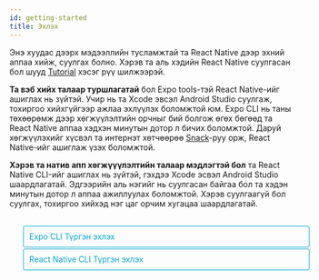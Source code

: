 ```yaml
---
id: getting-started
title: Эхлэх
---
```


<style>
  .toggler {
    margin-top: 2em;
  }
  .toggler li {
    display: inline-block;
    position: relative;
    top: 1px;
    padding: 10px;
    margin: 0px 2px 0px 2px;
    border: 1px solid #05A5D1;
    border-bottom-color: transparent;
    border-radius: 3px 3px 0px 0px;
    color: #05A5D1;
    background-color: transparent;
    font-size: 0.99em;
    cursor: pointer;
  }
  .toggler li:first-child {
    margin-left: 0;
  }
  .toggler li:last-child {
    margin-right: 0;
  }
  .toggler ul {
    width: 100%;
    display: inline-block;
    list-style-type: none;
    margin: 0;
    border-bottom: 1px solid #05A5D1;
    cursor: default;
  }
  @media screen and (max-width: 960px) {
    .toggler li,
    .toggler li:first-child,
    .toggler li:last-child {
      display: block;
      border-bottom-color: #05A5D1;
      border-radius: 3px;
      margin: 2px 0px 2px 0px !important;
    }
    .toggler ul {
      border-bottom: 0;
    }
  }
  .toggler a {
    display: inline-block;
    padding: 10px 5px;
    margin: 2px;
    border: 1px solid #05A5D1;
    border-radius: 3px;
    text-decoration: none !important;
  }
  .display-guide-quickstart .toggler .button-quickstart,
  .display-guide-native .toggler .button-native,
  .display-os-mac .toggler .button-mac,
  .display-os-linux .toggler .button-linux,
  .display-os-windows .toggler .button-windows,
  .display-platform-ios .toggler .button-ios,
  .display-platform-android .toggler .button-android {
    background-color: #05A5D1;
    color: white;
  }
  block { display: none; }
  .display-guide-quickstart.display-platform-ios.display-os-mac .quickstart.ios.mac,
  .display-guide-quickstart.display-platform-ios.display-os-linux .quickstart.ios.linux,
  .display-guide-quickstart.display-platform-ios.display-os-windows .quickstart.ios.windows,
  .display-guide-quickstart.display-platform-android.display-os-mac .quickstart.android.mac,
  .display-guide-quickstart.display-platform-android.display-os-linux .quickstart.android.linux,
  .display-guide-quickstart.display-platform-android.display-os-windows .quickstart.android.windows,    .display-guide-native.display-platform-ios.display-os-mac .native.ios.mac,
  .display-guide-native.display-platform-ios.display-os-linux .native.ios.linux,
  .display-guide-native.display-platform-ios.display-os-windows .native.ios.windows,
  .display-guide-native.display-platform-android.display-os-mac .native.android.mac,
  .display-guide-native.display-platform-android.display-os-linux .native.android.linux,
  .display-guide-native.display-platform-android.display-os-windows .native.android.windows {
    display: block;
  }
</style>

Энэ хуудас дээрх мэдээллийн тусламжтай та React Native дээр эхний аппаа хийж, суулгах болно. Хэрэв та аль хэдийн React Native суулгасан бол шууд [Tutorial](tutorial.md) хэсэг рүү шилжээрэй.

<strong>Та вэб хийх талаар туршлагатай</strong> бол Expo tools-тэй React Native-ийг ашиглах нь зүйтэй. Учир нь та Xcode эвсэл Android Studio суулгаж, тохиргоо хийхгүйгээр ажлаа эхлүүлэх боломжтой юм. Expo CLI нь таны төхөөрөмж дээр хөгжүүлэлтийн орчныг бий болгож өгөх бөгөөд та React Native аппаа хэдхэн минутын дотор л бичих боломжтой. Даруй хөгжүүлэхийг хүсвэл та интернэт хөтчөөрөө [Snack](https://snack.expo.io/)-руу орж, React Native-ийг ашиглаж үзэх боломжтой.

<strong> Хэрэв та натив апп хөгжүүүлэлтийн талаар мэдлэгтэй бол</strong> та React Native CLI-ийг ашиглах нь зүйтэй, гэхдээ Xcode эсвэл Android Studio шаардлагатай. Эдгээрийн аль нэгийг нь суулгасан байгаа бол та хэдэн минутын дотор л аппаа ажиллуулах боломжтой. Хэрэв суулгаагүй бол суулгах, тохиргоо хийхэд нэг цаг орчим хугацаа шаардлагатай.

<div class="toggler">
  <ul role="tablist" >
    <li id="quickstart" class="button-quickstart" aria-selected="false" role="tab" tabindex="0" aria-controls="quickstarttab" onclick="displayTab('guide', 'quickstart')">
      Expo CLI Түргэн эхлэх
    </li>
    <li id="native" class="button-native" aria-selected="false" role="tab" tabindex="-1" aria-controls="nativetab" onclick="displayTab('guide', 'native')">
      React Native CLI Түргэн эхлэх
    </li>
  </ul>
</div>

<block class="quickstart mac windows linux ios android" />
Та [Node 10+](https://nodejs.org/en/download/) суулгасан бол  npm ашиглан  Expo CLI-ийг командын мөрт оруулан суулгах боломжтой :

```sh
npm install -g expo-cli
```

Тэгээд доорх командыг өгч, "Awesomeproject" гэсэн нэртэй React Native дээрх шинэ аппаа бүтээнэ:

```sh
expo init AwesomeProject

cd AwesomeProject
npm start # you can also use: expo start
```

Ингэснээр та хөгжүүлэлтийн сервер асна.

## React Native дээрх аппаа ажиллуулах

Та iOS эсвэл Android утсан дээрээ [Expo](https://expo.io) суулгаад, өөрийн компьютер холбогдсонтой ижил wifi-гаар холбогдоно. Android дээр Expo аппыг ашиглан терминалаасаа QR код уншуулж, аппаа нээнэ. iOS дээр холбоос авахын тулд дэлгэц дээрх зааврыг дагана.

### Аппдаа өөрчлөлт оруулах

Апп тань амжилттай болсон болохоор одоо өөрчлөлт оруулая. Хүссэн текст янзлагч дээрээ `App.js` -ийг нээн зарим мөрийг өөрчлөөд хадгал, аппликейшн автоматаар дахин ачаалах учиртай.

### Ингээд боллоо!

Танд баяр хүргэе! Та хамгийн анхны React Native аппаа ажиллуулж, өөрчлөлт хийж үзлээ.

<center><img src="/react-native/docs/assets/GettingStartedCongratulations.png" width="150"></img></center>

## Одоо яах вэ?

Хэрэв та Expo-той холбоотой асуух зүйл байвал [docs](https://docs.expo.io)-ээс харах боломжтой. Мөн [Expo forums](https://forums.expo.io) форумаас туслалцаа авч болно.

Эдгээр хэрэгсэл нь таныг ажлаа хурдан эхлүүлэхэд туслах болно. Expo CLI ашиглан апп хийхээсээ өмнө, [юу хийх боломжгүй](https://docs.expo.io/versions/latest/introduction/why-not-expo) тухай уншаарай.

Хэрэв Expo-ийг ашиглах явцад ямар нэг асуудал гарвал дахин шинээр асуулт үүсгэхийн оронд энэ тухай өмнө асуусан эсэхийг хараарай:

- [Expo CLI асуулт](https://github.com/expo/expo-cli/issues) дотор ( Expo CLI-той холбоотой асуудлууд), эсвэл
- [Expo асуудлууд](https://github.com/expo/expo/issues) гэсэн рүү орж (Expo client эсвэл SDK-тай холбоотой мэдээлэл харж болно).

React Native-ийн тухай илүү ихийг мэдэхийг хүсэж байвал [Хичээл](tutorial.md) гэсэн рүү ороорой.

### Аппаа симулятор эсвэл виртуал төхөөрөмж дээр ажиллуулах

Expo CLI-ийн тусламжтай та React Native аппаа биет төхөөрөмж дээр хөгжүүлэлтийн орчин үүсгэхгүйгээр хялбархан ажиллуулах боломжтой. Хэрэв та аппаа iOS симулятор эсвэл Android виртуал төхөөрөмж дээр ажиллуулахыг хүсвэл Xcode хэрхэн суулгах, Android хөгжүүлэлтийг орчинг хэрхэн үүсгэх тухай судлах зорилгоор натив код ашиглан апп хийх заавартай танилцаарай.

Үүний дараа та `npm run android` командаар Android виртуал төхөөрөмж дээр аппаа нээх боломжтой. iOS симулятор дээр ажиллуулах бол `npm run ios` гэж бичнэ. (Зөвхөн macOS)

### Анхаарах зүйлс

Expo ашиглах үед натив код үүсгэдэггүй тул React Native API, Expo апп дээрх компонентүүдаас өөр тусгай натив модуль багтаах боломжгүй.

Та аяндаа өөрийн натив кодыг оруулах хэрэгтэй болсон ч энэ нь Expo ашиглахгүй байх шалтгаан биш юм. Энэ тохиолдолд та "[цуцалж](https://docs.expo.io/versions/latest/expokit/eject)" өөрийн натив кодоо оруулж хийх боломжтой. Хэрэв цуцалсан бол та "Натив код ашиглан апп хийх" заавартай танилцах шаардлагатай.

Expo CLI нь таны аппад Expo client аппыг дэмжих React Native-ийн хамгийн сүүлийн үеийн хувилбарыг ашиглах боломжийг бүрдүүлнэ. The Expo client апп нь React Native-ийн хувилбар байнгын тогтвортой гарсан үеэс долоо хоног орчмын дотор тухайн хувилбарыг дэмжих боломжтой болдог. Ямар хувилбаруудыг дэмждэгийг мэдэхийг хүсвэл [үүнийг](https://docs.expo.io/versions/latest/sdk/#sdk-version) уншаарай.

Хэрэв та React Native-ийг бэлэн байгаа төсөлдөө ашиглахыг хүсвэл Expo CLI ашиглахгүйгээр аппаа хийх тусгай орчныг нь тохируулж эхлэх боломжтой. "Натив кодоор апп хийх" гэснийг сонгон дээрх зааврыг даган React Native-т нийцсэн натив кодоор үүсгээрэй.

<block class="native mac windows linux ios android" />

<p>Хэрэв та натив код бичих шаардлагатай бол энэ зааврыг дагана уу. Жишээ нь та React Native-ийг одоо байгаа апптай нэгтгэхийг хүсэх эсвэл <a href="getting-started.html" onclick="displayTab('guide', 'quickstart')">Expo</a> "салгасан" эсвэл React Native апп хийхийг хүсэж байгаа бол танд энэ хэсэг туслах болно.</p>

Хөгжүүлэгчийн системээс шалтгаалан, мөн iOS эсвэл Android-д зориулж хийж байгаагаас шалтгаалан заавар нь бага зэрэг өөр байх боломжтой. Хэрэв та iOS, Android хоёрт хоёуланд нь зориулж апп хийхийг хүсэж байвал тэгсэн ч болно. Та зөвхөн аль нэгнээс нь эхлэхэд хангалттай бөгөөд тохируулах нь бага зэрэг өөр байна.

<div class="toggler">
  <span>Хөгжүүлэлтийн ҮС:</span>
  <a href="javascript:void(0);" class="button-mac" onclick="displayTab('os', 'mac')">macOS</a>
  <a href="javascript:void(0);" class="button-windows" onclick="displayTab('os', 'windows')">Windows</a>
  <a href="javascript:void(0);" class="button-linux" onclick="displayTab('os', 'linux')">Linux</a>
  <span>Ашиглах ҮС:</span>
  <a href="javascript:void(0);" class="button-ios" onclick="displayTab('platform', 'ios')">iOS</a>
  <a href="javascript:void(0);" class="button-android" onclick="displayTab('platform', 'android')">Android</a>
</div>

<block class="native linux windows ios" />

## Дэмжихгүй

<blockquote><p>iOS-т зориулсан натив код ашиглан апп хийхэд Mac компьютер шаардлагатай. Та <a href="getting-started.html" onclick="displayTab('guide', 'quickstart')">Түргэн Эхлэх</a> гэсэн рүү орж оронд нь Expo ашиглан хэрхэн аппаа хийх тухай мэдээлэлтэй танилцана уу.</p></blockquote>

<block class="native mac ios" />

## Хамаарал бүхий програмуудыг суулгах

Танд Node, Watchman, React Native команд мөрийн интерфейс болон Xcode хэрэгтэй.

Та аппаа хөгжүүлэхдээ хүссэн засварлах програмаа ашиглах боломжтой ч iOS-д зориулсан React Native апп хийхэд Xcode-ийг суулгаж, шаардлагатай програмуудаа тохируулах хэрэгтэй.

<block class="native mac android" />

## Хамаарал бүхий програмуудыг суулгах

Танд Node, Watchman, React Native команд мөрийн интерфейс, JDK, болон Android Studio хэрэгтэй.

<block class="native linux android" />

## Хамаарал бүхий програмуудыг суулгах

Танд Node, React Native команд мөрийн интерфейс, JDK, болон Android Studio хэрэгтэй.

<block class="native windows android" />

## Хамаарал бүхий програмуудыг суулгах

Танд Node, React Native команд мөрийн интерфейс, Python2, JDK, болон Android Studio хэрэгтэй.

<block class="native mac windows linux android" />

Та аппаа хөгжүүлэхдээ хүссэн засварлах програмаа ашиглах боломжтой ч Аndroid-д зориулсан React Native апп хийхэд Android Studio-г суулгаж шаардлагатай програмуудаа тохируулах хэрэгтэй.

<block class="native mac ios android" />

### Node, Watchman

Бид танд [Homebrew](http://brew.sh/) ашиглан Node, Watchman суулгахыг санал болгож байна. Терминал дотроо Homebrew суулгасны дараа доорх кодыг уншуулна уу:

```
brew install node
brew install watchman
```

Хэрэв та аль хэдийн Node суулгасан бол Node 8.3 юм уу, сүүлийн хувилбар мөн эсэхийг шалгаарай.

[Watchman](https://facebook.github.io/watchman) нь Facebook-ийн файлын систем дэх өөрчлөлтийг хянах зориулалттай юм. Ажиллагаагаа сайжруулахын тулд үүнийг суулгахыг танд зөвлөх байна.

<block class="native linux android" />

### Node

Node 8.3 эсвэл сүүлийн үеийн хувилбарыг суулгах бол [installation instructions for your Linux distribution](https://nodejs.org/en/download/package-manager/) -рүү орно уу.

<block class='native windows android' />

### Node, Python2, JDK

Node, Python2-ийг суулгахдаа Windows зориулсан, түгээмэл ашиглагддаг package manager-ээс татахыг танд зөвлөж байна. [Chocolatey](https://chocolatey.org)

React Native-т мөн [Java SE Development Kit (JDK)](http://www.oracle.com/technetwork/java/javase/downloads/jdk8-downloads-2133151.html)-ийн сүүлийн үеийн хувилбар шаардлагатай. Мөн Python 2 ч бас. Аль алиныг нь Chocolatey ашиглан суулгаж болно..

Administrator Command Prompt-ийг нээн (right click Command Prompt and select "Run as Administrator"), доорх командыг өгнө:

```powershell
choco install -y nodejs.install python2 jdk8
```

Хэрэв та аль хэдийн Node-ийг суулгасан бол Node 8.3 юм уу, сүүлийн үеийн хувилбар эсэхийг шалгаарай. Хэрэв JDK суулгасан бол 8 юм уу сүүлийн шинэ хувилбар эсэхийг шалгаарай.

> Програм суулгахтай холбоотой нэмэлт мэдээллийг та [Node's Downloads page](https://nodejs.org/en/download/) эндээс харж болно.

<block class="native mac ios android" />

### The React Native CLI

Node нь npm-тэй ирдэг бөгөөд үүнийг ашиглан React Native суулгах команд мөрийн интерфейс боломжтой.

Терминал дотроо доорх командыг өгөөрэй:

```
npm install -g react-native-cli
```

> Хэрэв `Cannot find module 'npmlog'` алдаа зааж байвал шууд npm суулгаад үзээрэй : `curl -0 -L https://npmjs.org/install.sh | sudo sh`.

<block class="native windows linux android" />

### The React Native CLI

Node нь npm-тэй ирдэг бөгөөд үүнийг ашиглан React Native суулгах команд мөрийн интерфейс боломжтой.

Command Prompt эсвэл shell-д доорх командыг өгөөрэй:

```powershell
npm install -g react-native-cli
```

> Хэрэв`Cannot find module 'npmlog'` гэсэн алдаа өгч байвал npm-ийг шууд суулгаад үзээрэй: `curl -0 -L https://npmjs.org/install.sh | sudo sh`.

<block class="native mac ios" />

### Xcode

Xcode суулгах хамгийн хялбар арга бол [Mac App Store](https://itunes.apple.com/us/app/xcode/id497799835?mt=12) ашиглах юм. Xcode суулгаснаар давхар iOS Simulator болон iOS апп хийхэд шаардлагатай бусад програмуудыг суулгах юм.

Хэрэв та аль хэдийн Xcode суулгасан бол 9.4 эсвэл үүнээс сүүлийн үеийн хувилбар мөн эсэхийг шалгаарай.

#### Команд мөрийн хэрэгслүүд

Мөн та Xcode Command Line Tools-ийг суулгах шаардлагатай. Xcode-ийг нээгээд, Xcode цэсээс "Preferences..." гэснийг сонгоно. Locations panel гэсэн рүү очин хамгийн сүүлийн үеийн Command Line Tools-ийг сонгон суулгана.

![Xcode Command Line Tools](/react-native/docs/assets/GettingStartedXcodeCommandLineTools.png)

<block class="native mac linux android" />

### Java Хөгжүүлэлтийн багц

React Native нь сүүлийн үеийн Java SE Development Kit (JDK)-ыг шаарддаг. [Download and install Oracle JDK 8](http://www.oracle.com/technetwork/java/javase/downloads/jdk8-downloads-2133151.html). Мөн та [OpenJDK 8](http://openjdk.java.net/install/)-ийг ашиглах боломжтой.

<block class="native mac linux windows android" />

### Android хөгжүүлэлтийн орчин

Хэрэв та анхлан Android апп хөгжүүлж байгаа бол хөгжүүлэлтийн орчноо тохируулах нь зарим талаараа уйтгартай мэт санагдаж магад. Харин Android хөгжүүлэлтийн талаар мэдлэгтэй бол цөөн хэдэн зүйлийг хангасан байх ёстой. Аль ч тохиолдолд доорх алхмуудыг нэг бүрчлэн дагахыг зөвлөе.

<block class="native mac windows linux android" />

#### 1. Android Studio суулгах

[Android Studio татах ба суулгах](https://developer.android.com/studio/index.html). Суулгах төрлөө сонгох хэрэгтэй болох үеэд "Custom" гэснийг сонгоорой. Доорх нэрсийн хажууд байгаа дөрвөлжин нүдийг зөвлөөрэй:

<block class="native mac windows android" />

- `Android SDK`
- `Android SDK Platform`
- `Performance (Intel ® HAXM)` ([AMD CPU бол эндээс хар](https://android-developers.googleblog.com/2018/07/android-emulator-amd-processor-hyper-v.html))
- `Android Virtual Device`

<block class="native linux android" />

- `Android SDK`
- `Android SDK Platform`
- `Android Virtual Device`

<block class="native mac windows linux android" />

Тэгээд "Next" гэсэн руу орж эдгээр компонентүүдийг суулгаарай.

> Хэрэв дөрвөлжин нүднүүд нь саарал өнгөтэй байвал та эдгээр бүрэлдэхүүн хэсгүүдийг дараа суулгах боломжтой гэсэн үг.

Тохиргоо хийсний дараа Тавтай морилно уу гэсэн дэлгэц гарах бөгөөд дараагийн шат руу шилжиж болно.

#### 2. Android SDK суулгах

Android Studio нь Android SDK-ийн сүүлийн үеийн хувилбарыг автоматаар суулгадаг. Натив код ашиглан React Native апп хийж байгаа үед `Android 9 (Pie)` SDK тусгайлан хэрэг болдог. Android Studio дотор SDK Manager-ыг ашиглан нэмэлт Android SDKs суулгах боломжтой.

"Welcome to Android Studio" дэлгэц дээрээс SDK Manager -рүү хандаж болно. "Тохиргоо хийх" гэснийг дараад "SDK Manager" гэснийг сонгоорой.

<block class="native mac android" />

![Android Studio Welcome](/react-native/docs/assets/GettingStartedAndroidStudioWelcomeMacOS.png)

<block class="native windows android" />

![Android Studio Welcome](/react-native/docs/assets/GettingStartedAndroidStudioWelcomeWindows.png)

<block class="native mac windows linux android" />

> Мөн Android Studio дотор "Preferences" гэсэн хэсгээс **Appearance & Behavior** → **System Settings** → **Android SDK** гэж орон SDK Manager -г олох боломжтой.

SDK Manager дотроосоо "SDK Platforms" гэснийг сонгоно. Тэгээд баруун доод буланд байх "Show Package Details" гэсэн дээр дарна. `Android 9 (Pie)` гэснийг хайж, нээгээд доорх зүйлсийг зөвлөсөн эсэхийг шалгана:

- `Android SDK Platform 28`
- `Intel x86 Atom_64 System Image` or `Google APIs Intel x86 Atom System Image`

Дараа нь "SDK Tools" гэсэн рүү орж "Show Package Details" гэснийг харна. "Android SDK Build-Tools" гэсэн хайж олон, дэлгэж хараад `28.0.3` гэснийг сонгосон эсэхийг шалгана.

Эцэст нь "Apply" гэдгийг дарж, Android SDK болон бусад хэрэгслүүдээ татаж аван суулгана.

#### 3. ANDROID_HOME орчны хувьсагч

React Native нь натив код ашиглан апп хийхийн тулд орчны зарим хувьсагчийг тохируулахыг шаарддаг.

<block class="native mac linux android" />

Тохиргоо хийх файл дотор үүнийг нэмнэ үү `$HOME/.bash_profile` эсвэл `$HOME/.bashrc`:

<block class="native mac android" />

```
export ANDROID_HOME=$HOME/Library/Android/sdk
export PATH=$PATH:$ANDROID_HOME/emulator
export PATH=$PATH:$ANDROID_HOME/tools
export PATH=$PATH:$ANDROID_HOME/tools/bin
export PATH=$PATH:$ANDROID_HOME/platform-tools
```

<block class="native linux android" />

```
export ANDROID_HOME=$HOME/Android/Sdk
export PATH=$PATH:$ANDROID_HOME/emulator
export PATH=$PATH:$ANDROID_HOME/tools
export PATH=$PATH:$ANDROID_HOME/tools/bin
export PATH=$PATH:$ANDROID_HOME/platform-tools
```

<block class="native mac linux android" />

> `.bash_profile` гэдэг нь тусгайлан `bash`-д зориулсан гэсэн үг. Хэрэв та өөр шэлл ашиглаж байгаа бол тохиргооны файл дээрээ тухайн шэллд засвар оруулах шаардлагатай.

`source $HOME/.bash_profile` гэж бичээд одоогийн бүрхүүлдээ тохиргоогоо оруулна. `echo $PATH` гэж уншуулан ANDROID_HOME хувьсагч байгаа эсэхийг нягтална уу.

> Зөв Android SDK байршил ашиглаж байгаа эсэхээ шалгаарай. Android Studio дотор SDK-ийн бодит байршлыг олохын тулд "Preferences" гэж ороод **Appearance & Behavior** → **System Settings** → **Android SDK** гэсэн дарааллаар орно.

<block class="native windows android" />

Windows Control Panel дотор **System and Security** гэсний доор System pane гэсэн руу орно. Тэгээд **Change settings...** гэснийг дараад **Advanced** гэснийг нээн **Environment Variables...** гэсэн дээр дарна. **New...** гэснийг дарж, Android SDK байршлыг заах `ANDROID_HOME` хэрэглэгчийн хувьсагчийг шинээр үүсгэнэ.

![ANDROID_HOME Environment Variable](/react-native/docs/assets/GettingStartedAndroidEnvironmentVariableANDROID_HOME.png)

SDK нь автоматаар доорх байршилд суудаг:

```powershell
c:\Users\YOUR_USERNAME\AppData\Local\Android\Sdk
```

Android Studio дотор SDK-ийн одоогийн байршлыг олохдоо "Preferences" гэдэг дээр дараад **Appearance & Behavior** → **System Settings** → **Android SDK** дарааллаар орно.

Шинээр Command Prompt цонхыг нээн дараагийн шатанд шилжихийн өмнө шинэ орчны хувьсагч уншиж байгаа эсэхийг шалгана.

#### 4. Замд платформ хэрэгслүүд нэмэх

Windows Control Panel​ дотор **System and Security** гэсний доорх System pane гэсэн дээр дарна. Тэгээд **Change settings...** гэж дарна. **Advanced** гэснийг нээн and **Environment Variables...** гэснийг сонгоно. **Path** хувьсагч гэснийг нээн, **Edit** гэснийг дарна. **New** гэсэн дээр дарж платформ хэрэгслүүдийн жагсаалтыг харна.

Энэхүү хавтас нь автоматаар доорх байрлалд байдаг:

```powershell
c:\Users\YOUR_USERNAME\AppData\Local\Android\Sdk\platform-tools
```

<block class="native linux android" />

### Watchman

Watchman суулгахыг хүсвэл [Watchman суулгах заавар](https://facebook.github.io/watchman/docs/install.html#buildinstall)-ыг дагана уу.

> [Watchman](https://facebook.github.io/watchman/docs/install.html) нь файл систем дэх өөрчлөлтийг харах зорилготой Facebook-ийн гаргасан хэрэгсэл юм. Ажиллагаагаа илүү сайжруулж, тодорхой асуудалтай хүнд үед илүү боломжтой байхыг хүсэж байгаа бол танд үүнийг суулгахыг зөвлөх байна. (Үүнийг суулгахгүй ч байсан болно. Хүртэх ашиг тус нь янз бүр байх боломжтой. Одоо суулгавал дараа нь төвөг учрах нь бага байна).

<block class="native mac ios" />

## Шинэ аппликейшн бүтээх

React Native команд мөрийн интерфейсийг ашиглан "AwesomeProject" нэртэй шинэ апп үүсгэх:

```
react-native init AwesomeProject
```

Хэрэв та одоо байгаа аппыг React Native-тай нэгтгэж байгаа бол ингэх шаардлагагүй. Хэрэв та Expo-гоос "ejected" болсон ( эсвэл React Native апп хийх), эсвэл одоо байгаа React Native төсөл дээрээ iOS дэмждэг болгох гэж байгаа бол (үүнийг харна уу [Platform Specific Code](platform-specific-code.md)). Мөн та гуравдагч CLI ашиглан React Native аппаа эхлүүлэх боломжтой, Тухайлбал, [Ignite CLI](https://github.com/infinitered/ignite).

### [Нэмэлт] Онцгойлон аль нэг хувилбарыг ашиглах

Хэрэв та React Native-ийн аль нэг хувилбарыг ашиглан шинэ апп хийх гэж байгаа бол `--version` нэмэлтийг ашиглах боломжтой:

```
react-native init AwesomeProject --version X.XX.X
```

```
react-native init AwesomeProject --version react-native@next
```

<block class="native mac windows linux android" />

## Шинэ аппликейшн бүтээх

React Native командын мөрийн интерфейсийг ашиглан "AwesomeProject" нэртэй шинэ төслөө эхлүүлэх:

```
react-native init AwesomeProject
```

Хэрэв та одоо байгаа аппыг React Native-тай нэгтгэж байгаа бол ингэх шаардлагагүй. Хэрэв та Create React Native App "ejected" болсон ( эсвэл React Native апп хийх), эсвэл одоо байгаа React Native төсөл дээрээ Android дэмждэг болгох гэж байгаа бол (үүнийг харна уу [Platform Specific Code](platform-specific-code.md)). Мөн та гуравдагч CLI ашиглан React Native аппаа эхлүүлэх боломжтой, Тухайлбал, [Ignite CLI](https://github.com/infinitered/ignite).

### [Нэмэлт] Онцгойлон аль нэг хувилбарыг ашиглах

Хэрэв та React Native-ийн аль нэг хувилбарыг ашиглан шинэ апп хийх гэж байгаа бол `--version` нэмэлтийг ашиглах боломжтой:

```
react-native init AwesomeProject --version X.XX.X
```

```
react-native init AwesomeProject --version react-native@next
```

<block class="native mac windows linux android" />

## Android төхөөрөмжийг бэлдэх

React Native Android аппаа ашиглахын тулд танд Android төхөөрөмж хэрэг болно. Ингэхдээ бодит Android төхөөрөмж байж болохоос гадна Android төхөөрөмжийг компьютер дээр дуурайн ажилладаг виртуал Android төхөөрөмжийг ашиглах боломжтой. Аль нь ч бай та Android апп хөгжүүлж байгаа бол аппаа ажиллуулах төхөөрөмж хэрэгтэй.

### Бодит төхөөрөмж ашиглах

Хэрэв танд Android-ийн төхөөрөмж биетээрээ байгаа бол Android виртуал төхөөрөмжийн оронд төхөөрөмжөө компьютертойгоо USB каблиар холбон доорх зааврыг дагахад болно. [энд](running-on-device.md).

### Виртуал төхөөрөмж ашиглах

Хэрэв та Android Studio ашиглах бол `./AwesomeProject/android`-ийг нээгээд, Android Studio дотроо "AVD Manager" гэснийг нээн ашиглах боломжтой Android виртуал төхөөрөмжүүдийн жагсаалтыг харж болно. Үүн шиг тэмдэглэгээг олж харна уу:

![Android Studio AVD Manager](/react-native/docs/assets/GettingStartedAndroidStudioAVD.png)

Хэрэв та Android Studio-ийг дөнгөж суулгасан бол [Шинээр Android Виртуал Төхөөрөмж үүсгэх](https://developer.android.com/studio/run/managing-avds.html) хэрэгтэй. "Виртуал төхөөрөмж үүсгэх..." гэснийг сонгоод жагсаалт дундаас аль нэг утсыг сонгон "Дараа нь" гэснийг дарна. Ингээд **Pie** Аппликейшн програмчлалын интерфейс үе 28 гэснийг сонгоно.

<block class="native linux android" />

> Ажиллагааг сайжруулахын тулд [VM acceleration](https://developer.android.com/studio/run/emulator-acceleration.html#vm-linux)-ийг тохируулахыг бид зөвлөж байна. Зааврыг дагуу хийсний дараа AVD Manager гэсэн рүү эргээд очоорой.

<block class="native windows android" />

> Хэрэв HAXM суулгаагүй байгаа бол,"Install HAXM" гэсэн дээр дарах эсвэл [энэхүү заавар](https://github.com/intel/haxm/wiki/Installation-Instructions-on-Windows)-ыг дагаарай. Тохиргоо хийсний дараа AVD Manager гэсэн рүү эргээд очоорой.

<block class="native mac android" />

> Хэрэв HAXM суулгаагүй бол [энэхүү заавар](https://github.com/intel/haxm/wiki/Installation-Instructions-on-macOS)-ыг дагаарай. Тохиргоо хийсний дараа AVD Manager рүү эргээд очоорой.

<block class="native mac windows linux android" />

"Дараа нь" гэдгийг дараад "Дуусгах" гэснийг дарж Android виртуал төхөөрөмжөө үүсгээрэй. Одоо та Android виртуал төхөөрөмжийн дэргэдэх гурвалжин ногоон товч дээр дарж, ажиллуулах боломжтой болсон байна. Эндээс дараагийн алхам руу шилжээрэй.

<block class="native mac ios" />

## React Native аппликейшнаа ажиллуулах

React Native хавтас дотор `react-native run-ios` командыг уншуулах:

```
cd AwesomeProject
react-native run-ios
```

Удахгүй та iOS Simulator дээр шинэ апп тань ажиллаж байгааг харах болно.

![AwesomeProject on iOS](/react-native/docs/assets/GettingStartediOSSuccess.png)

`react-native run-ios` команд нь аппаа ажиллуулах олон аргуудын нэг юм. Та Xcode-с шууд ажиллуулах эсвэл [Nuclide](https://nuclide.io/) ашиглах боломжтой.

> Хэрэв болохгүй бол [Troubleshooting](troubleshooting.md#content) гэснийг уншина уу.

### Төхөөрөмж дээр ажиллуулах

Дээрх команд нь автоматаар таны аппыг iOS Simulator дээр ажиллуулна. Хэрэв та бодит iOS төхөөрөмж дээр ажиллуулахыг хүсвэл [энэ заавар](running-on-device.md)-ыг уншина уу.

<block class="native mac windows linux android" />

## React Native аппликейшнаа ажиллуулах

React Native хавтас дотор `react-native run-android` командыг уншуулах:

```
cd AwesomeProject
react-native run-android
```

Хэрэв бүх тохиргоо зөв бол таны апп удахгүй Android emulator дээр ажиллана.

<block class="native mac android" />

![AwesomeProject on Android](/react-native/docs/assets/GettingStartedAndroidSuccessMacOS.png)

<block class="native windows android" />

![AwesomeProject on Android](/react-native/docs/assets/GettingStartedAndroidSuccessWindows.png)

<block class="native mac windows linux android" />

`react-native run-android` команд нь аппаа ажиллуулах олон аргуудын нэг юм. Та Android Studio-с шууд ажиллуулах эсвэл [Nuclide](https://nuclide.io/) ашиглах боломжтой.

> Хэрэв болохгүй бол [Troubleshooting](troubleshooting.md#content) гэснийг уншина уу.

<block class="native mac ios android" />

### Аппдаа өөрчлөлт оруулах

Апп тань амжилттай ажиллаж байгаа тул хэрхэн өөрчлөлт оруулахыг харцгаая.

<block class="native mac ios" />

- Хүссэн текст засварлагч дотроо `App.js` гэснийг нээн зарим мөрөнд өөрчлөлт оруулна.
- iOS Simulator дотор `⌘R` гэснийг даран аппаа дахин уншуулаад өөрчлөгдсөн эсэхийг харна уу!

<block class="native mac android" />

- Хүссэн текст засварлагч дотроо `App.js` гэснийг нээн зарим мөрөнд өөрчлөлт оруулна.
- `R` товчийг хоёр дарах эсвэл хөгжүүлэгчийн цэсээс (`⌘M`) дахин уншуулах гэснийг даран хийсэн өөрчлөлтөө харна уу!

<block class="native windows linux android" />

### Аппдаа өөрчлөлт оруулах

Апп тань амжилттай ажиллаж байгаа тул хэрхэн өөрчлөлт оруулахыг харцгаая.

- Хүссэн текст засварлагч дотроо `App.js` гэснийг нээн зарим мөрөнд өөрчлөлт оруулна.
- `R` товчийг хоёр дарах эсвэл хөгжүүлэгчийн цэсээс (`⌘M`) дахин уншуулах гэснийг даран хийсэн өөрчлөлтөө харна уу!

<block class="native mac ios android" />

### That's it!

Баяр хүргэе! Та анхны React Native аппаа амжилттай хийж, өөрчлөлт оруулж чадлаа.

<center><img src="/react-native/docs/assets/GettingStartedCongratulations.png" width="150"></img></center>

<block class="native windows linux android" />

### That's it!

Баяр хүргэе! Та анхны React Native аппаа амжилттай хийж, өөрчлөлт оруулж чадлаа.

<center><img src="/react-native/docs/assets/GettingStartedCongratulations.png" width="150"></img></center>

<block class="native mac ios" />

## Одоо яах вэ?

- Хөгжүүлэгчийн цэс доторх [Live Reload](debugging.md#reloading-javascript) гэснийг дарна. Та ямар нэг өөрчлөлт оруулсан тухай бүрт апп тань автоматаар шинэчлэгдэх болно!

- Хэрэв та React Native дээрх шинэ кодоо одоо байгаа аппликейшнд хуулахыг хүсвэл [Нэгтгэх заавар](integration-with-existing-apps.md) уншина уу.

React Native-ийн тухай илүү ихийг сурахыг хүсэж байвал [Хичээл](tutorial.md) гэсэн дээр дараарай.

<block class="native windows linux mac android" />

## Одоо яах вэ?

- Хөгжүүлэгчийн цэс доторх [Live Reload](debugging.md#reloading-javascript) гэснийг дарна. Та ямар нэг өөрчлөлт оруулсан тухай бүрт апп тань автоматаар шинэчлэгдэх болно!

- Хэрэв та React Native дээрх шинэ кодоо одоо байгаа аппликейшнд хуулахыг хүсвэл [Нэгтгэх заавар](integration-with-existing-apps.md) уншина уу.

React Native-ийн тухай илүү ихийг сурахыг хүсэж байвал [Хичээл](tutorial.md) гэсэн дээр дараарай.

<script>
  function displayTab(type, value) {
    var container = document.getElementsByTagName('block')[0].parentNode;
    container.className = 'display-' + type + '-' + value + ' ' +
      container.className.replace(RegExp('display-' + type + '-[a-z]+ ?'), '');
  }
  function convertBlocks() {
    // Convert <div>...<span><block /></span>...</div>
    // Into <div>...<block />...</div>
    var blocks = document.querySelectorAll('block');
    for (var i = 0; i < blocks.length; ++i) {
      var block = blocks[i];
      var span = blocks[i].parentNode;
      var container = span.parentNode;
      container.insertBefore(block, span);
      container.removeChild(span);
    }
    // Convert <div>...<block />content<block />...</div>
    // Into <div>...<block>content</block><block />...</div>
    blocks = document.querySelectorAll('block');
    for (var i = 0; i < blocks.length; ++i) {
      var block = blocks[i];
      while (
        block.nextSibling &&
        block.nextSibling.tagName !== 'BLOCK'
      ) {
        block.appendChild(block.nextSibling);
      }
    }
  }
  function guessPlatformAndOS() {
    if (!document.querySelector('block')) {
      return;
    }
    // If we are coming to the page with a hash in it (i.e. from a search, for example), try to get
    // us as close as possible to the correct platform and dev os using the hashtag and block walk up.
    var foundHash = false;
    if (
      window.location.hash !== '' &&
      window.location.hash !== 'content'
    ) {
      // content is default
      var hashLinks = document.querySelectorAll(
        'a.hash-link'
      );
      for (
        var i = 0;
        i < hashLinks.length && !foundHash;
        ++i
      ) {
        if (hashLinks[i].hash === window.location.hash) {
          var parent = hashLinks[i].parentElement;
          while (parent) {
            if (parent.tagName === 'BLOCK') {
              // Could be more than one target os and dev platform, but just choose some sort of order
              // of priority here.
              // Dev OS
              if (parent.className.indexOf('mac') > -1) {
                displayTab('os', 'mac');
                foundHash = true;
              } else if (
                parent.className.indexOf('linux') > -1
              ) {
                displayTab('os', 'linux');
                foundHash = true;
              } else if (
                parent.className.indexOf('windows') > -1
              ) {
                displayTab('os', 'windows');
                foundHash = true;
              } else {
                break;
              }
              // Target Platform
              if (parent.className.indexOf('ios') > -1) {
                displayTab('platform', 'ios');
                foundHash = true;
              } else if (
                parent.className.indexOf('android') > -1
              ) {
                displayTab('platform', 'android');
                foundHash = true;
              } else {
                break;
              }
              // Guide
              if (parent.className.indexOf('native') > -1) {
                displayTab('guide', 'native');
                foundHash = true;
              } else if (
                parent.className.indexOf('quickstart') > -1
              ) {
                displayTab('guide', 'quickstart');
                foundHash = true;
              } else {
                break;
              }
              break;
            }
            parent = parent.parentElement;
          }
        }
      }
    }
    // Do the default if there is no matching hash
    if (!foundHash) {
      var isMac = navigator.platform === 'MacIntel';
      var isWindows = navigator.platform === 'Win32';
      displayTab('platform', isMac ? 'ios' : 'android');
      displayTab(
        'os',
        isMac ? 'mac' : isWindows ? 'windows' : 'linux'
      );
      displayTab('guide', 'quickstart');
      displayTab('language', 'objc');
    }
  }
  convertBlocks();
  guessPlatformAndOS();
</script>
